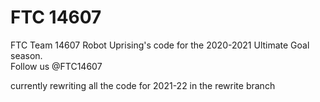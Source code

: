 # FTC 14607  
FTC Team 14607 Robot Uprising's code for the 2020-2021 Ultimate Goal season.  
Follow us @FTC14607

currently rewriting all the code for 2021-22 in the rewrite branch
